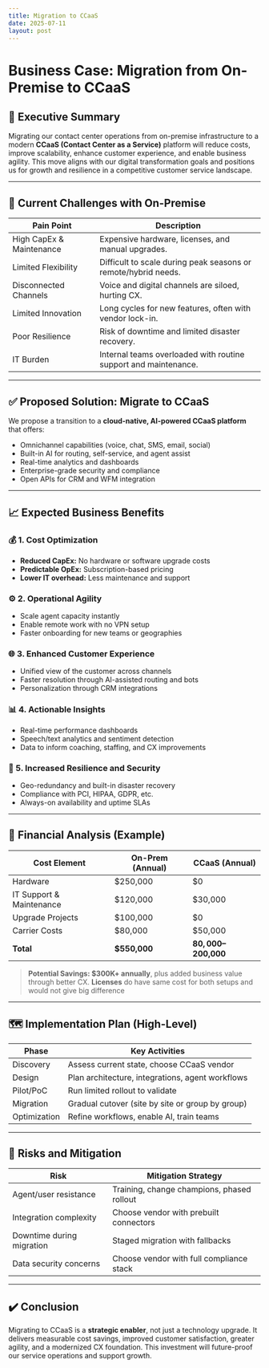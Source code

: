```yaml
---
title: Migration to CCaaS
date: 2025-07-11
layout: post
---
```


# Business Case: Migration from On-Premise to CCaaS

## 🎯 Executive Summary
Migrating our contact center operations from on-premise infrastructure to a modern **CCaaS (Contact Center as a Service)** platform will reduce costs, improve scalability, enhance customer experience, and enable business agility. This move aligns with our digital transformation goals and positions us for growth and resilience in a competitive customer service landscape.

---

## 📌 Current Challenges with On-Premise

| Pain Point                | Description                                                                 |
|---------------------------|-----------------------------------------------------------------------------|
| High CapEx & Maintenance  | Expensive hardware, licenses, and manual upgrades.                          |
| Limited Flexibility       | Difficult to scale during peak seasons or remote/hybrid needs.              |
| Disconnected Channels     | Voice and digital channels are siloed, hurting CX.                          |
| Limited Innovation        | Long cycles for new features, often with vendor lock-in.                    |
| Poor Resilience           | Risk of downtime and limited disaster recovery.                             |
| IT Burden                 | Internal teams overloaded with routine support and maintenance.             |

---

## ✅ Proposed Solution: Migrate to CCaaS

We propose a transition to a **cloud-native, AI-powered CCaaS platform**  that offers:

- Omnichannel capabilities (voice, chat, SMS, email, social)
- Built-in AI for routing, self-service, and agent assist
- Real-time analytics and dashboards
- Enterprise-grade security and compliance
- Open APIs for CRM and WFM integration

---

## 📈 Expected Business Benefits

### 💰 1. Cost Optimization
- **Reduced CapEx:** No hardware or software upgrade costs  
- **Predictable OpEx:** Subscription-based pricing  
- **Lower IT overhead:** Less maintenance and support

### ⚙️ 2. Operational Agility
- Scale agent capacity instantly  
- Enable remote work with no VPN setup  
- Faster onboarding for new teams or geographies

### 🌐 3. Enhanced Customer Experience
- Unified view of the customer across channels  
- Faster resolution through AI-assisted routing and bots  
- Personalization through CRM integrations

### 📊 4. Actionable Insights
- Real-time performance dashboards  
- Speech/text analytics and sentiment detection  
- Data to inform coaching, staffing, and CX improvements

### 🔐 5. Increased Resilience and Security
- Geo-redundancy and built-in disaster recovery  
- Compliance with PCI, HIPAA, GDPR, etc.  
- Always-on availability and uptime SLAs

---

## 💸 Financial Analysis (Example)

| Cost Element              | On-Prem (Annual) | CCaaS (Annual) |
|---------------------------|------------------|----------------|
| Hardware                  | $250,000          | $0             |
| IT Support & Maintenance  | $120,000          | $30,000        |
| Upgrade Projects          | $100,000          | $0             |
| Carrier Costs             | $80,000           | $50,000        |
| **Total**                 | **$550,000**      | **$80,000–$200,000** |

> **Potential Savings: $300K+ annually**, plus added business value through better CX.
> **Licenses** do have same cost for both setups and would not give big difference

---

## 🗺️ Implementation Plan (High-Level)

| Phase             | Key Activities                                       |
|-------------------|------------------------------------------------------|
| Discovery         | Assess current state, choose CCaaS vendor            |
| Design            | Plan architecture, integrations, agent workflows     |
| Pilot/PoC         | Run limited rollout to validate                      |
| Migration         | Gradual cutover (site by site or group by group)     |
| Optimization      | Refine workflows, enable AI, train teams             |

---

## 📌 Risks and Mitigation

| Risk                      | Mitigation Strategy                                         |
|---------------------------|-------------------------------------------------------------|
| Agent/user resistance     | Training, change champions, phased rollout                 |
| Integration complexity    | Choose vendor with prebuilt connectors                     |
| Downtime during migration | Staged migration with fallbacks                            |
| Data security concerns    | Choose vendor with full compliance stack                   |

---

## ✔️ Conclusion

Migrating to CCaaS is a **strategic enabler**, not just a technology upgrade. It delivers measurable cost savings, improved customer satisfaction, greater agility, and a modernized CX foundation. This investment will future-proof our service operations and support growth.

